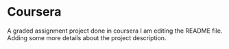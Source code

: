 # Coursera
A graded assignment project done in coursera
I am editing the README file. Adding some more details about the project description.
